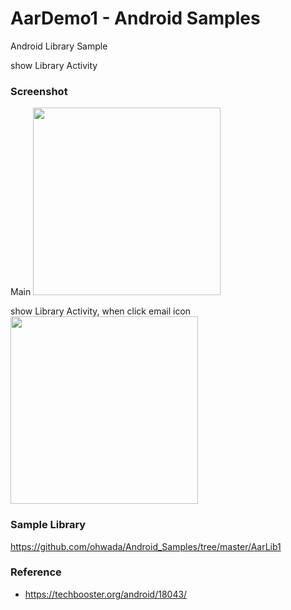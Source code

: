 AarDemo1 - Android Samples
===============

Android Library Sample <br/>

show Library Activity <br/>

### Screenshot <br/>
Main
<image src="https://raw.githubusercontent.com/ohwada/Android_Samples/master/AarDemo1/screenshot/aar_demo1_main.png" width="300" /><br/>

show Library Activity, when click email icon
<image src="https://raw.githubusercontent.com/ohwada/Android_Samples/master/AarDemo1/screenshot/aar_demo1_library_activity.png" width="300" /><br/>

### Sample Library <br/>
https://github.com/ohwada/Android_Samples/tree/master/AarLib1

### Reference <br/>
- https://techbooster.org/android/18043/
